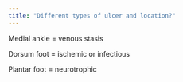 ```yaml
---
title: "Different types of ulcer and location?"
---
```

Medial ankle = venous stasis

Dorsum foot = ischemic or infectious

Plantar foot = neurotrophic

